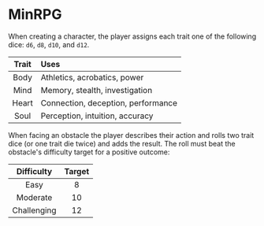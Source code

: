 # MinRPG

When creating a character, the player assigns each trait one of the following dice: `d6`, `d8`, `d10`, and `d12`.

| Trait | Uses |
|:---:|:--- |
| Body  | Athletics, acrobatics, power |
| Mind  | Memory, stealth, investigation |
| Heart | Connection, deception, performance |
| Soul  | Perception, intuition, accuracy |

When facing an obstacle the player describes their action and rolls two trait dice (or one trait die twice) and adds the result. The roll must beat the obstacle's difficulty target for a positive outcome:

| Difficulty | Target |
|:---:|:---:|
| Easy | 8 |
| Moderate | 10 |
| Challenging | 12 |

